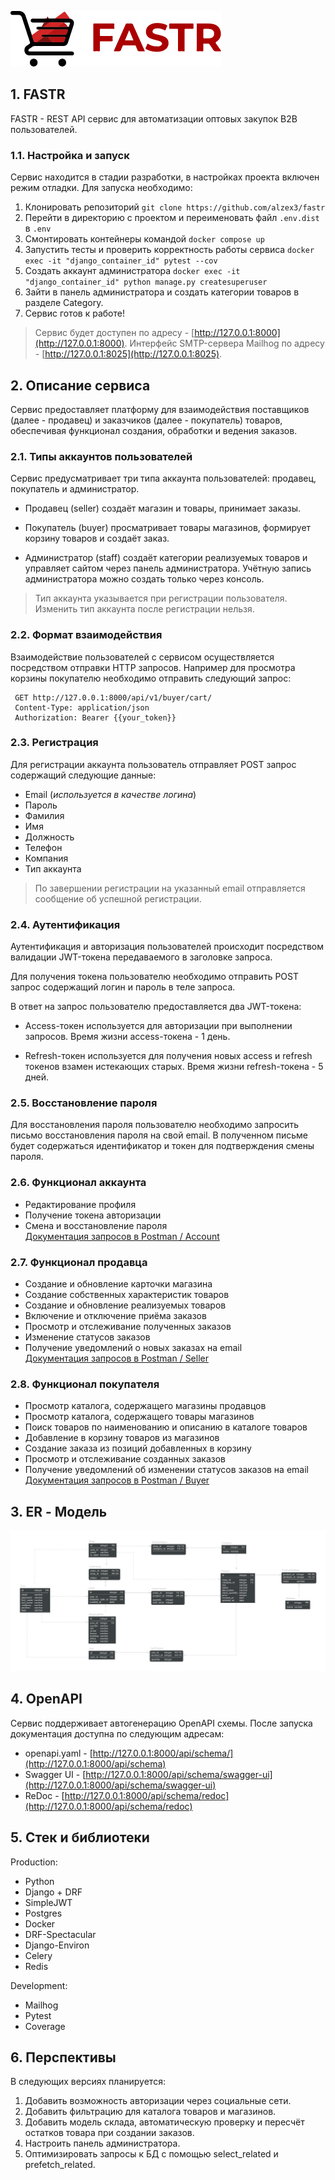 ![](docs/fastr_logo.png)

## 1. FASTR 
FASTR - REST API сервис для автоматизации оптовых закупок B2B пользователей.


### 1.1. Настройка и запуск
Cервис находится в стадии разработки, в настройках проекта включен режим отладки. Для запуска необходимо:

 1. Клонировать репозиторий `git clone https://github.com/alzex3/fastr`
 2. Перейти в директорию с проектом и переименовать файл `.env.dist` в `.env`
 3. Cмонтировать контейнеры командой `docker compose up`
 4. Запустить тесты и проверить корректность работы сервиса `docker exec -it "django_container_id" pytest --cov`
 5. Создать аккаунт администратора `docker exec -it "django_container_id" python manage.py createsuperuser`
 6. Зайти в панель администратора и создать категории товаров в разделе Category.
 7. Сервис готов к работе!

 > Сервис будет доступен по адресу - [http://127.0.0.1:8000](http://127.0.0.1:8000). Интерфейс SMTP-сервера Mailhog по адресу - [http://127.0.0.1:8025](http://127.0.0.1:8025).

## 2. Описание сервиса  
Сервис предоставляет платформу для взаимодействия поставщиков (далее - продавец) и заказчиков (далее - покупатель) товаров, обеспечивая функционал создания, обработки и ведения заказов.    
  

### 2.1. Типы аккаунтов пользователей  
Сервис предусматривает три типа аккаунта пользователей: продавец, покупатель и администратор.  

 - Продавец (seller) создаёт магазин и товары, принимает заказы.  
  
 - Покупатель (buyer) просматривает товары магазинов, формирует корзину товаров и создаёт заказ.   
    
 - Администратор (staff) создаёт категории реализуемых товаров и управляет сайтом через панель администратора. Учётную запись администратора можно создать только через консоль.  
   
> Тип аккаунта указывается при регистрации пользователя. Изменить тип аккаунта после регистрации нельзя.


### 2.2. Формат взаимодействия  
Взаимодействие пользователей с сервисом осуществляется посредством отправки HTTP запросов. Например для просмотра корзины покупателю необходимо отправить следующий запрос:    
    
     GET http://127.0.0.1:8000/api/v1/buyer/cart/
     Content-Type: application/json
     Authorization: Bearer {{your_token}}
   
   
### 2.3. Регистрация  
Для регистрации аккаунта пользователь отправляет POST запрос содержащий следующие данные:    
    
- Email (*используется в качестве логина*)  
- Пароль    
- Фамилия    
- Имя    
- Должность    
- Телефон    
- Компания    
- Тип аккаунта    
    
> По завершении регистрации на указанный email отправляется сообщение об успешной регистрации.
   
   
### 2.4. Аутентификация  
Аутентификация и авторизация пользователей происходит посредством валидации JWT-токена передаваемого в заголовке запроса.    
    
Для получения токена пользователю необходимо отправить POST запрос содержащий логин и пароль в теле запроса.    
  
В ответ на запрос пользователю предоставляется два JWT-токена:  
  
 - Access-токен используется для авторизации при выполнении запросов. Время жизни access-токена - 1 день.   
     
 - Refresh-токен используется для получения новых access и refresh токенов взамен истекающих старых. Время жизни refresh-токена - 5 дней.   
  
  
### 2.5. Восстановление пароля  
Для восстановления пароля пользователю необходимо запросить письмо восстановления пароля на свой email. В полученном письме будет содержаться идентификатор и токен для подтверждения смены пароля.   
   
   
### 2.6. Функционал аккаунта  
- Редактирование профиля  
- Получение токена авторизации  
- Смена и восстановление пароля  
[Документация запросов в Postman / Account](https://documenter.getpostman.com/view/19680142/Uyxkmky9)  
  
  
### 2.7. Функционал продавца  
- Создание и обновление карточки магазина  
- Создание собственных характеристик товаров  
- Создание и обновление реализуемых товаров    
- Включение и отключение приёма заказов  
- Просмотр и отслеживание полученных заказов  
- Изменение статусов заказов    
- Получение уведомлений о новых заказах на email  
[Документация запросов в Postman / Seller](https://documenter.getpostman.com/view/19680142/UyxkmkyD)  
  
   
### 2.8. Функционал покупателя  
- Просмотр каталога, содержащего магазины продавцов  
- Просмотр каталога, содержащего товары магазинов  
- Поиск товаров по наименованию и описанию в каталоге товаров  
- Добавление в корзину товаров из магазинов  
- Создание заказа из позиций добавленных в корзину  
- Просмотр и отслеживание созданных заказов  
- Получение уведомлений об изменении статусов заказов на email  
  [Документация запросов в Postman / Buyer](https://documenter.getpostman.com/view/19680142/UyxkmkyB)  
   
  
## 3. ER - Модель  
![](docs/er_diagram.png)


## 4. OpenAPI
Сервис поддерживает автогенерацию OpenAPI схемы. После запуска документация доступна по следующим адресам:
- openapi.yaml - [http://127.0.0.1:8000/api/schema/](http://127.0.0.1:8000/api/schema)
- Swagger UI - [http://127.0.0.1:8000/api/schema/swagger-ui](http://127.0.0.1:8000/api/schema/swagger-ui)
- ReDoc - [http://127.0.0.1:8000/api/schema/redoc](http://127.0.0.1:8000/api/schema/redoc)


## 5. Стек и библиотеки
Production:  
- Python   
- Django + DRF  
- SimpleJWT  
- Postgres
- Docker
- DRF-Spectacular
- Django-Environ
- Celery
- Redis
    
Development:   
- Mailhog
- Pytest
- Сoverage
  
  
## 6. Перспективы  
В следующих версиях планируется:  
  
 1. Добавить возможность авторизации через социальные сети.
 2. Добавить фильтрацию для каталога товаров и магазинов.  
 3. Добавить модель склада, автоматическую проверку и пересчёт остатков товара при создании заказов.  
 4. Настроить панель администратора.  
 5. Оптимизировать запросы к БД с помощью select_related и prefetch_related.
